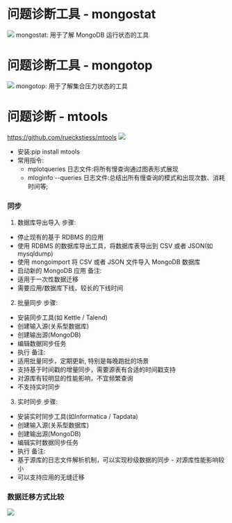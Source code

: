 # 问题诊断工具 - mongostat
![](https://s1.ax1x.com/2020/10/12/0R0xQe.png)
mongostat: 用于了解 MongoDB 运行状态的工具

# 问题诊断工具 - mongotop
![](https://s1.ax1x.com/2020/10/12/0RBawR.png)
mongotop: 用于了解集合压力状态的工具

# 问题诊断 - mtools
https://github.com/rueckstiess/mtools
![](https://s1.ax1x.com/2020/10/12/0RB5ff.png)
- 安装:pip install mtools 
-  常用指令:
   - mplotqueries 日志文件:将所有慢查询通过图表形式展现
   - mloginfo --queries 日志文件:总结出所有慢查询的模式和出现次数、消耗时间等;

### 同步
1. 数据库导出导入
步骤:
- 停止现有的基于 RDBMS 的应用
- 使用 RDBMS 的数据库导出工具，将数据库表导出到 CSV 或者 JSON(如 mysqldump)
- 使用 mongoimport 将 CSV 或者 JSON 文件导入 MongoDB 数据库
- 启动新的 MongoDB 应用
备注:
- 适用于一次性数据迁移
- 需要应用/数据库下线，较长的下线时间

2. 批量同步
步骤:
- 安装同步工具(如 Kettle / Talend)
- 创建输入源(关系型数据库)
- 创建输出源(MongoDB)
- 编辑数据同步任务
- 执行
备注:
- 适用批量同步，定期更新, 特别是每晚跑批的场景
- 支持基于时间戳的增量同步，需要源表有合适的时间戳支持
- 对源库有较明显的性能影响，不宜频繁查询
- 不支持实时同步

3. 实时同步
步骤:
- 安装实时同步工具(如Informatica / Tapdata)
- 创建输入源(关系型数据库)
- 创建输出源(MongoDB)
- 编辑实时数据同步任务
- 执行
备注:
- 基于源库的日志文件解析机制，可以实现秒级数据的同步 - 对源库性能影响较小
- 可以支持应用的无缝迁移

### 数据迁移方式比较
![](https://s1.ax1x.com/2020/10/12/0R4VUS.png)
